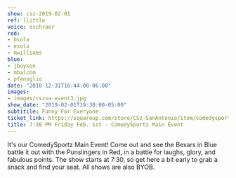 ```yaml
---
show: csz-2019-02-01
ref: llittle
voice: eschraer
red:
- bsolo
- esolo
- mwilliams
blue:
- jboyson
- mbalcom
- pfenoglio
date: "2018-12-31T16:44:08-06:00"
images:
- images/cszsa-event3.jpg
show_date: "2019-02-01T19:30:00-05:00"
subtitile: Funny For Everyone
ticket_link: https://squareup.com/store/CSz-SanAntonio/item/comedysportz-friday-night-22
title: 7:30 PM Friday Feb. 1st - ComedySportz Main Event
---
```


It's our ComedySportz Main Event! Come out and see the Bexars in Blue battle it out with the Punslingers in Red, in a battle for laughs, glory, and fabulous points. The show starts at 7:30, so get here a bit early to grab a snack and find your seat. All shows are also BYOB.
